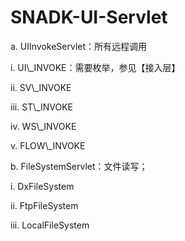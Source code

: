 # SNADK-UI-Servlet

a. UIInvokeServlet：所有远程调用

i. UI\\_INVOKE：需要枚举，参见【接入层】

ii. SV\\_INVOKE

iii. ST\\_INVOKE

iv. WS\\_INVOKE

v. FLOW\\_INVOKE

b. FileSystemServlet：文件读写；

  i. DxFileSystem







  ii. FtpFileSystem







  iii. LocalFileSystem



